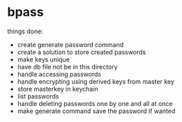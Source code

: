 # bpass

things done:

- create generate password command
- create a solution to store created passwords
- make keys unique
- have db file not be in this directory
- handle accessing passwords
- handle encrypting using derived keys from master key
- store masterkey in keychain
- list passwords
- handle deleting passwords one by one and all at once
- make generate command save the password if wanted

